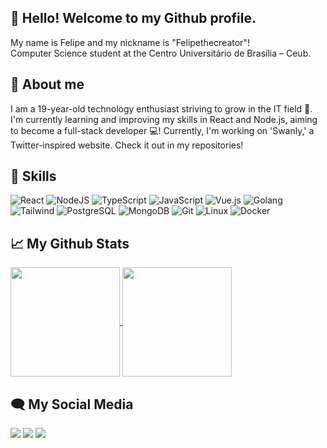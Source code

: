 ## 👋 Hello! Welcome to my Github profile.
 My name is Felipe and my nickname is "Felipethecreator"! <br>
 Computer Science student at the Centro Universitário de Brasília – Ceub.

## 🚀 About me 
I am a 19-year-old technology enthusiast striving to grow in the IT field 🚀. I'm currently learning and improving my skills in React and Node.js, aiming to become a full-stack developer 💻! Currently, I'm working on 'Swanly,' a Twitter-inspired website. Check it out in my repositories!

## 🧠 Skills

![React](https://img.shields.io/badge/react-%2320232a.svg?style=for-the-badge&logo=react&logoColor=%2361DAFB) ![NodeJS](https://img.shields.io/badge/node.js-6DA55F?style=for-the-badge&logo=node.js&logoColor=white) ![TypeScript](https://img.shields.io/badge/typescript-3178c6?style=for-the-badge&logo=typescript&logoColor=white) ![JavaScript](https://img.shields.io/badge/javascript-yellow?style=for-the-badge&logo=javascript&logoColor=white) ![Vue.js](https://img.shields.io/badge/Vue.js-35495E?style=for-the-badge&logo=vue.js&logoColor=4FC08D) ![Golang](https://img.shields.io/badge/go-00ADD8?logo=go&logoColor=white&style=for-the-badge) ![Tailwind](https://img.shields.io/badge/tailwind-blue?style=for-the-badge&logo=tailwindcss&logoColor=white) ![PostgreSQL](https://img.shields.io/badge/postgreSQL-023e8a.svg?style=for-the-badge&logo=postgresql&logoColor=white) ![MongoDB](https://img.shields.io/badge/MongoDB-4EA94B.svg?style=for-the-badge&logo=mongodb&logoColor=white) ![Git](https://img.shields.io/badge/Git-f1502f.svg?style=for-the-badge&logo=git&logoColor=white) ![Linux](https://img.shields.io/badge/Linux-white.svg?style=for-the-badge&logo=linux&logoColor=black) ![Docker](https://img.shields.io/badge/Docker-1D63ED.svg?style=for-the-badge&logo=docker&logoColor=white)

## 📈 My Github Stats

<div>
<a href="https://github.com/anuraghazra/github-readme-stats">
  <img height=175 align="center" src="https://github-readme-stats.vercel.app/api?username=felipethecreator&show_icons=true&theme=transparent&count_private=true&hide=stars"/>
</a>
<a href="https://github.com/anuraghazra/convoychat">
  <img height=175 align="center" src="https://github-readme-stats.vercel.app/api/top-langs?username=felipethecreator&theme=transparent&size_weight=1&count_weight=1&layout=compact&langs_count=6&card_width=320" />
</a>
</div>

## 🗨 My Social Media

<div> 
  <a href="https://instagram.com/felipersqz" target="_blank"><img src="https://img.shields.io/badge/-Instagram-%23E4405F?style=for-the-badge&logo=instagram&logoColor=white"></a>
  <a href="https://www.linkedin.com/in/felipe-rodrigues-queiroz-564377171/" target="_blank"><img src="https://img.shields.io/badge/-LinkedIn-%230077B5?style=for-the-badge&logo=linkedin&logoColor=white"></a> 
  <a href = "mailto:felipinhodev@gmail.com" target="_blank"><img src="https://img.shields.io/badge/-felipinhodev@gmail.com-%23333?style=for-the-badge&logo=gmail&logoColor=white"></a>
 
</div>

